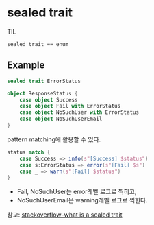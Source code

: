 # sealed trait

TIL

```
sealed trait == enum
```

## Example

```scala
sealed trait ErrorStatus

object ResponseStatus {
	case object Success
	case object Fail with ErrorStatus
	case object NoSuchUser with ErrorStatus
	case object NoSuchUserEmail
}

```
pattern matching에 활용할 수 있다.

```scala
status match {
	case Success => info(s"[Success] $status")
	case s:ErrorStatus => error(s"[Fail] $s")
	case _ => warn(s"[Fail] $status")
}
```

- Fail, NoSuchUser는 error레벨 로그로 찍히고,
- NoSuchUserEmail은 warning레벨 로그로 찍힌다.

참고: [stackoverflow-what is a sealed trait](https://stackoverflow.com/questions/11203268/what-is-a-sealed-trait)
